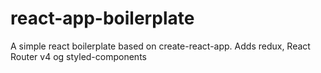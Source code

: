 # react-app-boilerplate
A simple react boilerplate based on create-react-app. Adds redux, React Router v4 og styled-components
